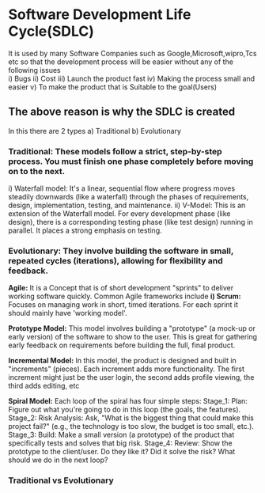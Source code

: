 # Software Development Life Cycle(SDLC)
It is used by many Software Companies such as Google,Microsoft,wipro,Tcs etc so that the development process will be easier without any of the following issues  
i) Bugs
ii) Cost
iii) Launch the product fast
iv) Making the process small and easier
v) To make the product that is Suitable to the goal(Users)

## The above reason is why the SDLC is created
In this there are 2 types
a) Traditional b) Evolutionary 

### Traditional: These models follow a strict, step-by-step process. You must finish one phase completely before moving on to the next.
i) Waterfall model: It's a linear, sequential flow where progress moves steadily downwards (like a waterfall) through the phases of requirements, design, implementation, testing, and maintenance.
ii) V-Model: This is an extension of the Waterfall model. For every development phase (like design), there is a corresponding testing phase (like test design) running in parallel. It places a strong emphasis on testing.

### Evolutionary: They involve building the software in small, repeated cycles (iterations), allowing for flexibility and feedback.

**Agile:** It is a Concept that is of short development "sprints" to deliver working software quickly. Common Agile frameworks include
    **i) Scrum:** Focuses on managing work in short, timed iterations. For each sprint it should mainly have 'working model'.

**Prototype Model:** This model involves building a "prototype" (a mock-up or early version) of the software to show to the user. This is great for gathering early feedback on requirements before building the full, final product.

**Incremental Model:** In this model, the product is designed and built in "increments" (pieces). Each increment adds more functionality. The first increment might just be the user login, the second adds profile viewing, the third adds editing, etc

**Spiral Model:** Each loop of the spiral has four simple steps:
    Stage_1: Plan: Figure out what you're going to do in this loop (the goals, the features).
    Stage_2: Risk Analysis: Ask, "What is the biggest thing that could make this project fail?" (e.g., the technology is too slow, the budget is too small, etc.).
    Stage_3: Build: Make a small version (a prototype) of the product that specifically tests and solves that big risk.
    Stage_4: Review: Show the prototype to the client/user. Do they like it? Did it solve the risk? What should we do in the next loop?

### Traditional vs Evolutionary










